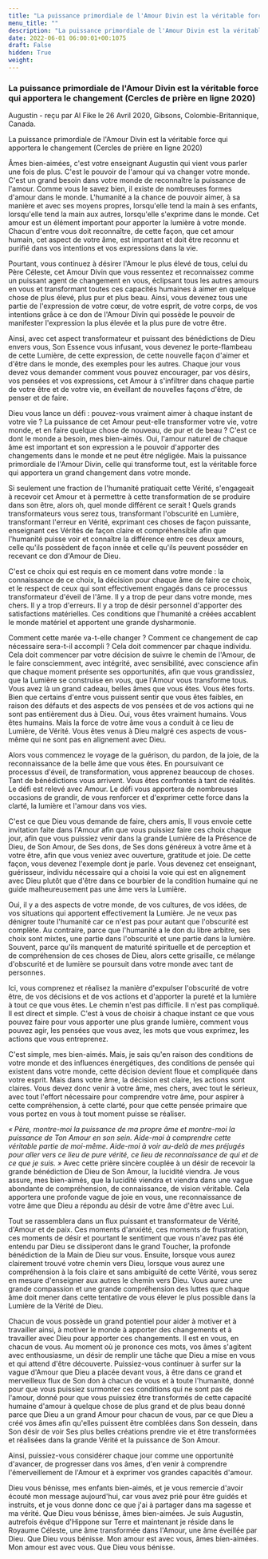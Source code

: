 ```yaml
---
title: "La puissance primordiale de l'Amour Divin est la véritable force qui apportera le changement (Cercles de prière en ligne 2020)"
menu_title: ""
description: "La puissance primordiale de l'Amour Divin est la véritable force qui apportera le changement (Cercles de prière en ligne 2020)"
date: 2022-06-01 06:00:01+00:1075
draft: False
hidden: True
weight:
---
```

### La puissance primordiale de l'Amour Divin est la véritable force qui apportera le changement (Cercles de prière en ligne 2020)

Augustin - reçu par Al Fike le 26 Avril 2020, Gibsons, Colombie-Britannique, Canada.

La puissance primordiale de l'Amour Divin est la véritable force qui apportera le changement (Cercles de prière en ligne 2020)

Âmes bien-aimées, c'est votre enseignant Augustin qui vient vous parler une fois de plus. C'est le pouvoir de l'amour qui va changer votre monde. C'est un grand besoin dans votre monde de reconnaître la puissance de l'amour. Comme vous le savez bien, il existe de nombreuses formes d'amour dans le monde. L'humanité a la chance de pouvoir aimer, à sa manière et avec ses moyens propres, lorsqu'elle tend la main à ses enfants, lorsqu'elle tend la main aux autres, lorsqu'elle s'exprime dans le monde. Cet amour est un élément important pour apporter la lumière à votre monde. Chacun d'entre vous doit reconnaître, de cette façon, que cet amour humain, cet aspect de votre âme, est important et doit être reconnu et purifié dans vos intentions et vos expressions dans la vie.

Pourtant, vous continuez à désirer l'Amour le plus élevé de tous, celui du Père Céleste, cet Amour Divin que vous ressentez et reconnaissez comme un puissant agent de changement en vous, éclipsant tous les autres amours en vous et transformant toutes ces capacités humaines à aimer en quelque chose de plus élevé, plus pur et plus beau. Ainsi, vous devenez tous une partie de l'expression de votre cœur, de votre esprit, de votre corps, de vos intentions grâce à ce don de l'Amour Divin qui possède le pouvoir de manifester l'expression la plus élevée et la plus pure de votre être.

Ainsi, avec cet aspect transformateur et puissant des bénédictions de Dieu envers vous, Son Essence vous infusant, vous devenez le porte-flambeau de cette Lumière, de cette expression, de cette nouvelle façon d'aimer et d'être dans le monde, des exemples pour les autres. Chaque jour vous devez vous demander comment vous pouvez encourager, par vos désirs, vos pensées et vos expressions, cet Amour à s'infiltrer dans chaque partie de votre être et de votre vie, en éveillant de nouvelles façons d'être, de penser et de faire.

Dieu vous lance un défi : pouvez-vous vraiment aimer à chaque instant de votre vie ? La puissance de cet Amour peut-elle transformer votre vie, votre monde, et en faire quelque chose de nouveau, de pur et de beau ? C'est ce dont le monde a besoin, mes bien-aimés. Oui, l'amour naturel de chaque âme est important et son expression a le pouvoir d'apporter des changements dans le monde et ne peut être négligée. Mais la puissance primordiale de l'Amour Divin, celle qui transforme tout, est la véritable force qui apportera un grand changement dans votre monde.

Si seulement une fraction de l'humanité pratiquait cette Vérité, s'engageait à recevoir cet Amour et à permettre à cette transformation de se produire dans son être, alors oh, quel monde différent ce serait ! Quels grands transformateurs vous serez tous, transformant l'obscurité en Lumière, transformant l'erreur en Vérité, exprimant ces choses de façon puissante, enseignant ces Vérités de façon claire et compréhensible afin que l'humanité puisse voir et connaître la différence entre ces deux amours, celle qu'ils possèdent de façon innée et celle qu'ils peuvent posséder en recevant ce don d'Amour de Dieu.

C'est ce choix qui est requis en ce moment dans votre monde : la connaissance de ce choix, la décision pour chaque âme de faire ce choix, et le respect de ceux qui sont effectivement engagés dans ce processus transformateur d'éveil de l'âme. Il y a trop de peur dans votre monde, mes chers. Il y a trop d'erreurs. Il y a trop de désir personnel d'apporter des satisfactions matérielles. Ces conditions que l'humanité a créées accablent le monde matériel et apportent une grande dysharmonie.

Comment cette marée va-t-elle changer ? Comment ce changement de cap nécessaire sera-t-il accompli ? Cela doit commencer par chaque individu. Cela doit commencer par votre décision de suivre le chemin de l'Amour, de le faire consciemment, avec intégrité, avec sensibilité, avec conscience afin que chaque moment présente ses opportunités, afin que vous grandissiez, que la Lumière se construise en vous, que l'Amour vous transforme tous. Vous avez là un grand cadeau, belles âmes que vous êtes. Vous êtes forts. Bien que certains d'entre vous puissent sentir que vous êtes faibles, en raison des défauts et des aspects de vos pensées et de vos actions qui ne sont pas entièrement dus à Dieu. Oui, vous êtes vraiment humains. Vous êtes humains. Mais la force de votre âme vous a conduit à ce lieu de Lumière, de Vérité. Vous êtes venus à Dieu malgré ces aspects de vous-même qui ne sont pas en alignement avec Dieu.

Alors vous commencez le voyage de la guérison, du pardon, de la joie, de la reconnaissance de la belle âme que vous êtes. En poursuivant ce processus d'éveil, de transformation, vous apprenez beaucoup de choses. Tant de bénédictions vous arrivent. Vous êtes confrontés à tant de réalités. Le défi est relevé avec Amour. Le défi vous apportera de nombreuses occasions de grandir, de vous renforcer et d'exprimer cette force dans la clarté, la lumière et l'amour dans vos vies.

C'est ce que Dieu vous demande de faire, chers amis, Il vous envoie cette invitation faite dans l'Amour afin que vous puissiez faire ces choix chaque jour, afin que vous puissiez venir dans la grande Lumière de la Présence de Dieu, de Son Amour, de Ses dons, de Ses dons généreux à votre âme et à votre être, afin que vous veniez avec ouverture, gratitude et joie. De cette façon, vous devenez l'exemple dont je parle. Vous devenez cet enseignant, guérisseur, individu nécessaire qui a choisi la voie qui est en alignement avec Dieu plutôt que d'être dans ce bourbier de la condition humaine qui ne guide malheureusement pas une âme vers la Lumière.

Oui, il y a des aspects de votre monde, de vos cultures, de vos idées, de vos situations qui apportent effectivement la Lumière. Je ne veux pas dénigrer toute l'humanité car ce n'est pas pour autant que l'obscurité est complète. Au contraire, parce que l'humanité a le don du libre arbitre, ses choix sont mixtes, une partie dans l'obscurité et une partie dans la lumière. Souvent, parce qu'ils manquent de maturité spirituelle et de perception et de compréhension de ces choses de Dieu, alors cette grisaille, ce mélange d'obscurité et de lumière se poursuit dans votre monde avec tant de personnes.

Ici, vous comprenez et réalisez la manière d'expulser l'obscurité de votre être, de vos décisions et de vos actions et d'apporter la pureté et la lumière à tout ce que vous êtes. Le chemin n'est pas difficile. Il n'est pas compliqué. Il est direct et simple. C'est à vous de choisir à chaque instant ce que vous pouvez faire pour vous apporter une plus grande lumière, comment vous pouvez agir, les pensées que vous avez, les mots que vous exprimez, les actions que vous entreprenez.

C'est simple, mes bien-aimés. Mais, je sais qu'en raison des conditions de votre monde et des influences énergétiques, des conditions de pensée qui existent dans votre monde, cette décision devient floue et compliquée dans votre esprit. Mais dans votre âme, la décision est claire, les actions sont claires. Vous devez donc venir à votre âme, mes chers, avec tout le sérieux, avec tout l'effort nécessaire pour comprendre votre âme, pour aspirer à cette compréhension, à cette clarté, pour que cette pensée primaire que vous portez en vous à tout moment puisse se réaliser.

*« Père, montre-moi la puissance de ma propre âme et montre-moi la puissance de Ton Amour en son sein. Aide-moi à comprendre cette véritable partie de moi-même. Aide-moi à voir au-delà de mes préjugés pour aller vers ce lieu de pure vérité, ce lieu de reconnaissance de qui et de ce que je suis. »* Avec cette prière sincère couplée à un désir de recevoir la grande bénédiction de Dieu de Son Amour, la lucidité viendra. Je vous assure, mes bien-aimés, que la lucidité viendra et viendra dans une vague abondante de compréhension, de connaissance, de vision véritable. Cela apportera une profonde vague de joie en vous, une reconnaissance de votre âme que Dieu a répondu au désir de votre âme d'être avec Lui.

Tout se rassemblera dans un flux puissant et transformateur de Vérité, d'Amour et de paix. Ces moments d'anxiété, ces moments de frustration, ces moments de désir et pourtant le sentiment que vous n'avez pas été entendu par Dieu se dissiperont dans le grand Toucher, la profonde bénédiction de la Main de Dieu sur vous. Ensuite, lorsque vous aurez clairement trouvé votre chemin vers Dieu, lorsque vous aurez une compréhension à la fois claire et sans ambiguïté de cette Vérité, vous serez en mesure d'enseigner aux autres le chemin vers Dieu. Vous aurez une grande compassion et une grande compréhension des luttes que chaque âme doit mener dans cette tentative de vous élever le plus possible dans la Lumière de la Vérité de Dieu.

Chacun de vous possède un grand potentiel pour aider à motiver et à travailler ainsi, à motiver le monde à apporter des changements et à travailler avec Dieu pour apporter ces changements. Il est en vous, en chacun de vous. Au moment où je prononce ces mots, vos âmes s'agitent avec enthousiasme, un désir de remplir une tâche que Dieu a mise en vous et qui attend d'être découverte. Puissiez-vous continuer à surfer sur la vague d'Amour que Dieu a placée devant vous, à être dans ce grand et merveilleux flux de Son don à chacun de vous et à toute l'humanité, donné pour que vous puissiez surmonter ces conditions qui ne sont pas de l'amour, donné pour que vous puissiez être transformés de cette capacité humaine d'amour à quelque chose de plus grand et de plus beau donné parce que Dieu a un grand Amour pour chacun de vous, par ce que Dieu a créé vos âmes afin qu'elles puissent être comblées dans Son dessein, dans Son désir de voir Ses plus belles créations prendre vie et être transformées et réalisées dans la grande Vérité et la puissance de Son Amour.

Ainsi, puissiez-vous considérer chaque jour comme une opportunité d'avancer, de progresser dans vos âmes, d'en venir à comprendre l'émerveillement de l'Amour et à exprimer vos grandes capacités d'amour.

Dieu vous bénisse, mes enfants bien-aimés, et je vous remercie d'avoir écouté mon message aujourd'hui, car vous avez prié pour être guidés et instruits, et je vous donne donc ce que j'ai à partager dans ma sagesse et ma vérité. Que Dieu vous bénisse, âmes bien-aimées. Je suis Augustin, autrefois évêque d'Hippone sur Terre et maintenant je réside dans le Royaume Céleste, une âme transformée dans l'Amour, une âme éveillée par Dieu. Que Dieu vous bénisse. Mon amour est avec vous, âmes bien-aimées. Mon amour est avec vous. Que Dieu vous bénisse.
